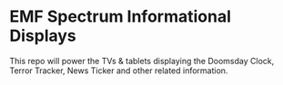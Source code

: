 # EMF Spectrum Informational Displays

This repo will power the TVs & tablets displaying the Doomsday Clock, Terror
Tracker, News Ticker and other related information.
